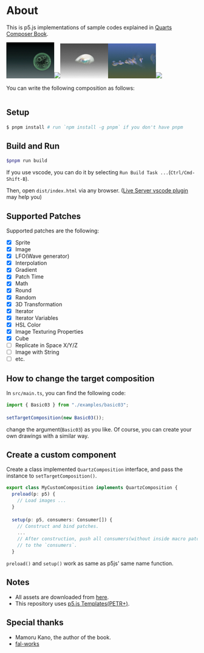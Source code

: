# About

This is p5.js implementations of sample codes explained in [Quarts Composer Book](http://www.bnn.co.jp/books/3645/).

<img src="https://raw.githubusercontent.com/hirohitokato/myAssets/main/quartzComposerBook-p5js/volvox.gif" width="25%"><img src="https://raw.githubusercontent.com/hirohitokato/myAssets/main/quartzComposerBook-p5js/jellyfish.gif" width="25%"><img src="https://raw.githubusercontent.com/hirohitokato/myAssets/main/quartzComposerBook-p5js/trilobite.gif" width="25%"><img src="https://raw.githubusercontent.com/hirohitokato/myAssets/main/quartzComposerBook-p5js/nautilus.gif" width="25%"><img src="https://raw.githubusercontent.com/hirohitokato/myAssets/main/quartzComposerBook-p5js/fish.gif" width="25%">

You can write the following composition as follows:

```ts
```


## Setup

```sh
$ pnpm install # run `npm install -g pnpm` if you don't have pnpm
```

## Build and Run

```sh
$pnpm run build
```

If you use vscode, you can do it by selecting `Run Build Task ...`(`Ctrl/Cmd-Shift-B`).

Then, open `dist/index.html` via any browser. ([Live Server vscode plugin](https://marketplace.visualstudio.com/items?itemName=ritwickdey.LiveServer) may help you)

## Supported Patches

Supported patches are the following:

* [X] Sprite
* [X] Image
* [X] LFO(Wave generator)
* [X] Interpolation
* [X] Gradient
* [X] Patch Time
* [X] Math
* [X] Round
* [X] Random
* [X] 3D Transformation
* [X] Iterator
* [X] Iterator Variables
* [X] HSL Color
* [X] Image Texturing Properties
* [X] Cube
* [ ] Replicate in Space X/Y/Z
* [ ] Image with String
* [ ] etc.

## How to change the target composition

In `src/main.ts`, you can find the following code:

```typescript
import { Basic03 } from "./examples/basic03";

setTargetComposition(new Basic03());
```

change the argument(`Basic03`) as you like. Of course, you can create your own drawings with a similar way.

## Create a custom component

Create a class implemented `QuartzComposition` interface, and pass the instance to `setTargetComposition()`.

```ts
export class MyCustomComposition implements QuartzComposition {
  preload(p: p5) {
    // Load images ...
  }

  setup(p: p5, consumers: Consumer[]) {
    // Construct and bind patches.
    ...
    // After construction, push all consumers(without inside macro patches)
    // to the `consumers`.
  }
```

`preload()` and `setup()` work as same as p5js' same name function.

## Notes

* All assets are downloaded from [here](http://download.bnn.co.jp/download/qcb/).
* This repository uses [p5.js Templates(PETR+)](https://fal-works.github.io/p5js-templates/).

## Special thanks

* Mamoru Kano, the author of the book.
* [fal-works](https://www.fal-works.com)

<!-- # p5.js Template PETR+

*Other languages (wiki):* [[ ja ]](https://github.com/fal-works/p5js-template-petr-plus/wiki/Readme-ja)

## About

Template project for [p5.js](https://p5js.org/) sketches using [TypeScript](https://www.typescriptlang.org/) and other typical tools.

See also [other templates](https://fal-works.github.io/p5js-templates/).


## Differences from [Template PETR](https://github.com/fal-works/p5js-template-petr)

- Works on [p5.js instance mode](https://github.com/processing/p5.js/wiki/Global-and-instance-mode).
- Minifies the output code using [terser](https://terser.org/).
- In `index.html`,
    - `defer` attribute is added in `<script>` tags.
    - loads the minified edition of p5.js, which also disables the p5.js Friendly Error System. -->
